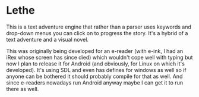 Lethe
=====

This is a text adventure engine that rather than a parser uses keywords and drop-down menus you can click on to progress the story. It's a hybrid of a text adventure and a visual novel.

This was originally being developed for an e-reader (with e-ink, I had an iRex whose screen has since died) which wouldn't cope well with typing but now I plan to release it for Android (and obviously, for Linux on which it's developed). It's using SDL and even has defines for windows as well so if anyone can be bothered it should probably compile for that as well. And since e-readers nowadays run Android anyway maybe I can get it to run there as well.
